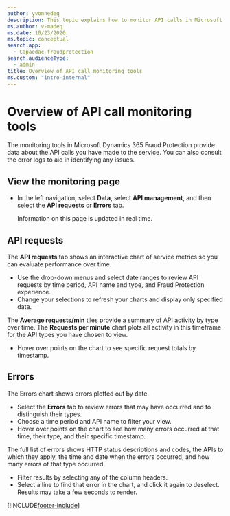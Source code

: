 ```yaml
---
author: yvonnedeq
description: This topic explains how to monitor API calls in Microsoft Dynamics 365 Fraud Protection.
ms.author: v-madeq
ms.date: 10/23/2020
ms.topic: conceptual
search.app: 
  - Capaedac-fraudprotection
search.audienceType:
  - admin
title: Overview of API call monitoring tools
ms.custom: "intro-internal"
---
```



# Overview of API call monitoring tools

The monitoring tools in Microsoft Dynamics 365 Fraud Protection provide data about the API calls you have made to the service. You can also consult the error logs to aid in identifying any issues. 

## View the monitoring page

- In the left navigation, select **Data**, select **API management**, and then select the **API requests** or **Errors** tab. 

    Information on this page is updated in real time.

## API requests

The **API requests** tab shows an interactive chart of service metrics so you can evaluate performance over time.

- Use the drop-down menus and select date ranges to review API requests by time period, API name and type, and Fraud Protection experience. 
- Change your selections to refresh your charts and display only specified data.

The **Average requests/min** tiles provide a summary of API activity by type over time. The **Requests per minute** chart plots all activity in this timeframe for the API types you have chosen to view.

- Hover over points on the chart to see specific request totals by timestamp. 

## Errors

The Errors chart shows errors plotted out by date. 

- Select the **Errors** tab to review errors that may have occurred and to distinguish their types. 
- Choose a time period and API name to filter your view.
- Hover over points on the chart to see how many errors occurred at that time, their type, and their specific timestamp.

The full list of errors shows HTTP status descriptions and codes, the APIs to which they apply, the time and date when the errors occurred, and how many errors of that type occurred. 

- Filter results by selecting any of the column headers. 
- Select a line to find that error in the chart, and click it again to deselect. Results may take a few seconds to render. 


[!INCLUDE[footer-include](includes/footer-banner.md)]
